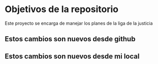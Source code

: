 # Objetivos de la repositorio

Este proyecto se encarga de manejar los planes de la liga de la justicia

## Estos cambios son nuevos desde github

## Estos cambios son nuevos desde mi local

